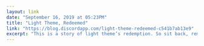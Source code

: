 ```yaml
---
layout: link 
date: "September 16, 2019 at 05:23PM"
title: "Light Theme, Redeemed"
link: "https://blog.discordapp.com/light-theme-redeemed-c541b7ab13e9"
excerpt: "This is a story of light theme’s redemption. So sit back, remove your protective eyewear, and let’s go on a journey. Maybe you’ll even find yourself using light theme in the coming days. That said, you probably don’t use light theme today."
---
```


